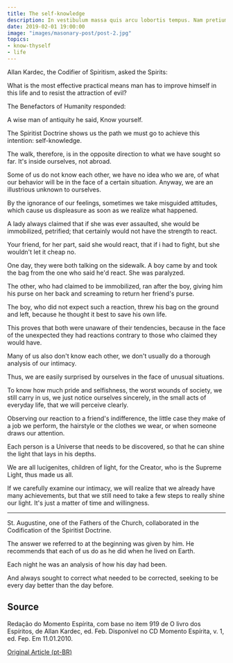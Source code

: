 ```yaml
---
title: The self-knowledge
description: In vestibulum massa quis arcu lobortis tempus. Nam pretium arcu in odio vulputate luctus.
date: 2019-02-01 19:00:00
image: "images/masonary-post/post-2.jpg"
topics: 
- know-thyself
- life
---
```


Allan Kardec, the Codifier of Spiritism, asked the Spirits:

What is the most effective practical means man has to improve himself in this life and to resist the attraction of evil?

The Benefactors of Humanity responded:

A wise man of antiquity he said, Know yourself.

The Spiritist Doctrine shows us the path we must go to achieve this intention: self-knowledge.

The walk, therefore, is in the opposite direction to what we have sought so far. It's inside ourselves, not abroad.

Some of us do not know each other, we have no idea who we are, of what our behavior will be in the face of a certain situation. Anyway, we are an illustrious unknown to ourselves.

By the ignorance of our feelings, sometimes we take misguided attitudes, which cause us displeasure as soon as we realize what happened.

A lady always claimed that if she was ever assaulted, she would be immobilized, petrified; that certainly would not have the strength to react.

Your friend, for her part, said she would react, that if i had to fight, but she wouldn't let it cheap no.

One day, they were both talking on the sidewalk. A boy came by and took the bag from the one who said he'd react. She was paralyzed.

The other, who had claimed to be immobilized, ran after the boy, giving him his purse on her back and screaming to return her friend's purse.

The boy, who did not expect such a reaction, threw his bag on the ground and left, because he thought it best to save his own life.

This proves that both were unaware of their tendencies, because in the face of the unexpected they had reactions contrary to those who claimed they would have.

Many of us also don't know each other, we don't usually do a thorough analysis of our intimacy.

Thus, we are easily surprised by ourselves in the face of unusual situations.

To know how much pride and selfishness, the worst wounds of society, we still carry in us, we just notice ourselves sincerely, in the small acts of everyday life, that we will perceive clearly.

Observing our reaction to a friend's indifference, the little case they make of a job we perform, the hairstyle or the clothes we wear, or when someone draws our attention.

Each person is a Universe that needs to be discovered, so that he can shine the light that lays in his depths.

We are all lucigenites, children of light, for the Creator, who is the Supreme Light, thus made us all.

If we carefully examine our intimacy, we will realize that we already have many achievements, but that we still need to take a few steps to really shine our light. It's just a matter of time and willingness.      

*  *  *

St. Augustine, one of the Fathers of the Church, collaborated in the Codification of the Spiritist Doctrine.

The answer we referred to at the beginning was given by him. He recommends that each of us do as he did when he lived on Earth.

Each night he was an analysis of how his day had been.

And always sought to correct what needed to be corrected, seeking to be every day better than the day before.  

## Source
Redação do Momento Espírita, com base no item 919 de O livro dos Espíritos, de Allan Kardec, ed. Feb.
Disponível no CD Momento Espírita, v. 1, ed. Fep.
Em 11.01.2010.

[Original Article (pt-BR)](http://www.momento.com.br/pt/ler_texto.php?id=1463)
